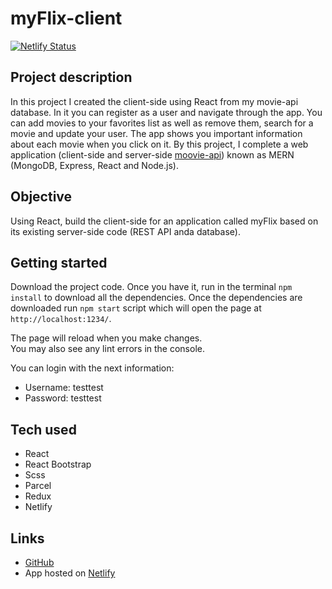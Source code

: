 # myFlix-client
[![Netlify Status](https://api.netlify.com/api/v1/badges/16176b80-eb86-4008-b9cc-602ed608f070/deploy-status)](https://app.netlify.com/sites/wichoflix-client-react/deploys)

## Project description 
In this project I created the client-side using React from my movie-api database. In it you can register as a user and navigate through the app. You can add movies to your favorites list as well as remove them, search for a movie and update your user. The app shows you important information about each movie when you click on it. 
By this project, I complete a web application (client-side and server-side [moovie-api](https://github.com/wichofly/movie-api.git)) known as MERN (MongoDB, Express, React and Node.js). 

## Objective
Using React, build the client-side for an application called myFlix based on its existing server-side code (REST API anda database). 

## Getting started
Download the project code. Once you have it, run in the terminal `npm install` to download all the dependencies. Once the dependencies are downloaded run `npm start` script which will open the page at `http://localhost:1234/`.

The page will reload when you make changes.\
You may also see any lint errors in the console.

You can login with the next information:
- Username: testtest
- Password: testtest

## Tech used  
- React
- React Bootstrap
- Scss
- Parcel
- Redux
- Netlify

## Links 
- [GitHub](https://github.com/wichofly/myFlix-client.git)
- App hosted on [Netlify](https://wichoflix-client-react.netlify.app/)